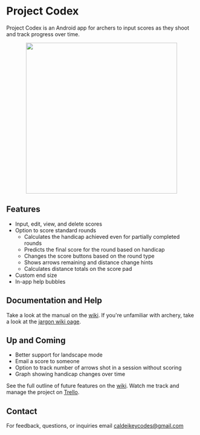 # Project Codex
Project Codex is an Android app for archers to input scores as they shoot and track progress over time.
<p align="center">
    <img src="Images/21.9_v1.2.2/ReadMeClip.gif" height="400"/>
</p>

## Features
- Input, edit, view, and delete scores
- Option to score standard rounds
    - Calculates the handicap achieved even for partially completed rounds
    - Predicts the final score for the round based on handicap
    - Changes the score buttons based on the round type
    - Shows arrows remaining and distance change hints
    - Calculates distance totals on the score pad
- Custom end size
- In-app help bubbles

## Documentation and Help
Take a look at the manual on the [wiki](https://github.com/EwasWorld/ProjectCodex/wiki/1.2-Manual "Project Codex wiki - manual").
If you're unfamiliar with archery, take a look at the [jargon wiki oage](https://github.com/EwasWorld/ProjectCodex/wiki/1.3-Jargon "Project Codex wiki - jargon").

## Up and Coming
- Better support for landscape mode
- Email a score to someone
- Option to track number of arrows shot in a session without scoring
- Graph showing handicap changes over time 

See the full outline of future features on the [wiki](https://github.com/EwasWorld/ProjectCodex/wiki/1.4-Roadmap "Project Codex wiki - Roadmap").
Watch me track and manage the project on [Trello](https://trello.com/b/NpihuidC/project-codex "Project Codex Trello").

## Contact
For feedback, questions, or inquiries email caldeikeycodes@gmail.com

